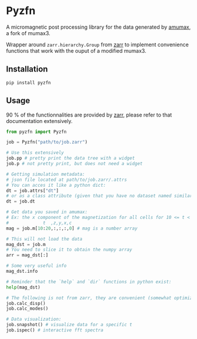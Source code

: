 # Pyzfn

A micromagnetic post processing library for the data generated by [amumax](https://github.com/MathieuMoalic/amumax), a fork of mumax3.

Wrapper around `zarr.hierarchy.Group` from [zarr](https://zarr.readthedocs.io/en/stable/) to implement convenience functions that work with the ouput of a modified mumax3.

## Installation
```
pip install pyzfn
```

## Usage

90 % of the functionnalities are provided by [zarr](https://zarr.readthedocs.io/en/stable/), please refer to that documentation extensively.

```python
from pyzfn import Pyzfn

job = Pyzfn("path/to/job.zarr")

# Use this extensively
job.pp # pretty print the data tree with a widget
job.p # not pretty print, but does not need a widget

# Getting simulation metadata:
# json file located at path/to/job.zarr/.attrs
# You can acces it like a python dict:
dt = job.attrs["dt"]
# or as a class attribute (given that you have no dataset named similarly):
dt = job.dt

# Get data you saved in amumax:
# Ex: the x component of the magnetization for all cells for 10 <= t < 20
#             t  ,z,y,x,c
mag = job.m[10:20,:,:,:,0] # mag is a number array

# This will not load the data
mag_dst = job.m
# You need to slice it to obtain the numpy array
arr = mag_dst[:]

# Some very useful info
mag_dst.info

# Reminder that the `help` and `dir` functions in python exist:
help(mag_dst)

# The following is not from zarr, they are convenient (somewhat optimized) post processing functions
job.calc_disp()
job.calc_modes()

# Data visualization:
job.snapshot() # visualize data for a specific t
job.ispec() # interactive fft spectra
```
